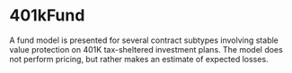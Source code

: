 # 401kFund
A fund model is presented for several contract subtypes involving stable value protection on 401K tax-sheltered investment plans. The model does not perform pricing, but rather makes an estimate of expected losses.  
